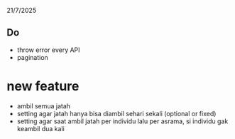 21/7/2025

## Do

-   throw error every API
-   pagination

# new feature

-   ambil semua jatah
-   setting agar jatah hanya bisa diambil sehari sekali (optional or fixed)
-   setting agar saat ambil jatah per individu lalu per asrama, si individu gak keambil dua kali

